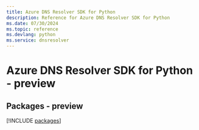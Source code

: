 ```yaml
---
title: Azure DNS Resolver SDK for Python
description: Reference for Azure DNS Resolver SDK for Python
ms.date: 07/30/2024
ms.topic: reference
ms.devlang: python
ms.service: dnsresolver
---
```

# Azure DNS Resolver SDK for Python - preview
## Packages - preview
[!INCLUDE [packages](dns-resolver-index.md)]